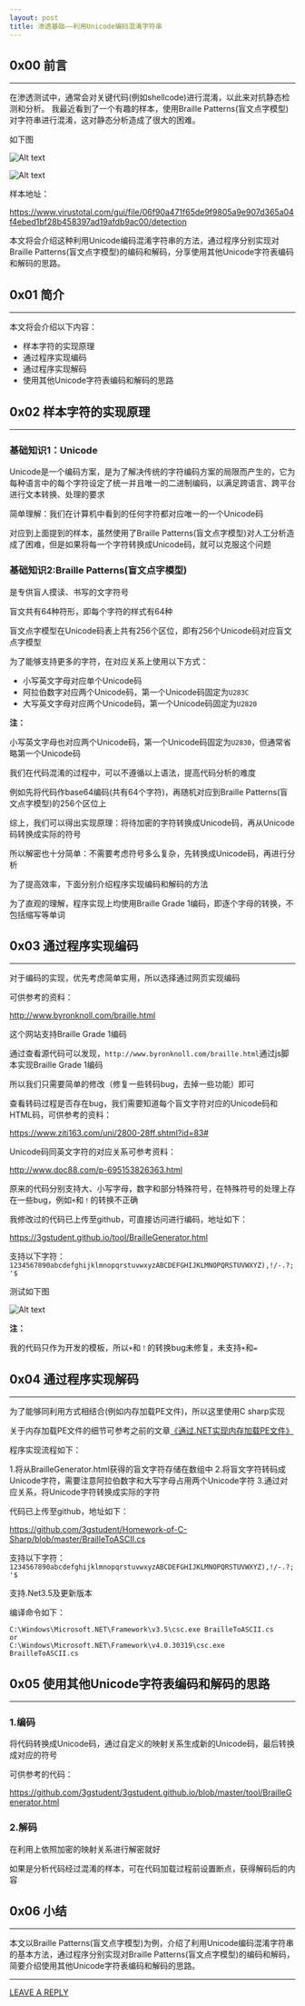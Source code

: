 ```yaml
---
layout: post
title: 渗透基础——利用Unicode编码混淆字符串
---
```




## 0x00 前言
---

在渗透测试中，通常会对关键代码(例如shellcode)进行混淆，以此来对抗静态检测和分析。
我最近看到了一个有趣的样本，使用Braille Patterns(盲文点字模型)对字符串进行混淆，这对静态分析造成了很大的困难。

如下图

![Alt text](https://raw.githubusercontent.com/3gstudent/BlogPic/master/2020-5-1/2-1.png)


![Alt text](https://raw.githubusercontent.com/3gstudent/BlogPic/master/2020-5-1/2-2.png)

样本地址：

https://www.virustotal.com/gui/file/06f90a471f65de9f9805a9e907d365a04f4ebed1bf28b458397ad19afdb9ac00/detection

本文将会介绍这种利用Unicode编码混淆字符串的方法，通过程序分别实现对Braille Patterns(盲文点字模型)的编码和解码，分享使用其他Unicode字符表编码和解码的思路。

## 0x01 简介
---

本文将会介绍以下内容：

- 样本字符的实现原理
- 通过程序实现编码 
- 通过程序实现解码
- 使用其他Unicode字符表编码和解码的思路

## 0x02 样本字符的实现原理
---

### 基础知识1：Unicode

Unicode是一个编码方案，是为了解决传统的字符编码方案的局限而产生的，它为每种语言中的每个字符设定了统一并且唯一的二进制编码，以满足跨语言、跨平台进行文本转换、处理的要求

简单理解：我们在计算机中看到的任何字符都对应唯一的一个Unicode码

对应到上面提到的样本，虽然使用了Braille Patterns(盲文点字模型)对人工分析造成了困难，但是如果将每一个字符转换成Unicode码，就可以克服这个问题

### 基础知识2:Braille Patterns(盲文点字模型)

是专供盲人摸读、书写的文字符号

盲文共有64种符形，即每个字符的样式有64种

盲文点字模型在Unicode码表上共有256个区位，即有256个Unicode码对应盲文点字模型

为了能够支持更多的字符，在对应关系上使用以下方式：

- 小写英文字母对应单个Unicode码
- 阿拉伯数字对应两个Unicode码，第一个Unicode码固定为`U283C`
- 大写英文字母对应两个Unicode码，第一个Unicode码固定为`U2820`

**注：**

小写英文字母也对应两个Unicode码，第一个Unicode码固定为`U2830`，但通常省略第一个Unicode码

我们在代码混淆的过程中，可以不遵循以上语法，提高代码分析的难度

例如先将代码作base64编码(共有64个字符)，再随机对应到Braille Patterns(盲文点字模型)的256个区位上

综上，我们可以得出实现原理：将待加密的字符转换成Unicode码，再从Unicode码转换成实际的符号

所以解密也十分简单：不需要考虑符号多么复杂，先转换成Unicode码，再进行分析

为了提高效率，下面分别介绍程序实现编码和解码的方法

为了直观的理解，程序实现上均使用Braille Grade 1编码，即逐个字母的转换，不包括缩写等单词

## 0x03 通过程序实现编码
---

对于编码的实现，优先考虑简单实用，所以选择通过网页实现编码

可供参考的资料：

http://www.byronknoll.com/braille.html

这个网站支持Braille Grade 1编码

通过查看源代码可以发现，`http://www.byronknoll.com/braille.html`通过js脚本实现Braille Grade 1编码

所以我们只需要简单的修改（修复一些转码bug，去掉一些功能）即可

查看转码过程是否存在bug，我们需要知道每个盲文字符对应的Unicode码和HTML码，可供参考的资料：

https://www.ziti163.com/uni/2800-28ff.shtml?id=83#

Unicode码同英文字符的对应关系可参考资料：

http://www.doc88.com/p-695153826363.html

原来的代码分别支持大、小写字母，数字和部分特殊符号，在特殊符号的处理上存在一些bug，例如`+`和`！`的转换不正确

我修改过的代码已上传至github，可直接访问进行编码，地址如下：

https://3gstudent.github.io/tool/BrailleGenerator.html

支持以下字符：`1234567890abcdefghijklmnopqrstuvwxyzABCDEFGHIJKLMNOPQRSTUVWXYZ),!/-.?;'$`

测试如下图

![Alt text](https://raw.githubusercontent.com/3gstudent/BlogPic/master/2020-5-1/3-1.png)

**注：**

我的代码只作为开发的模板，所以`+`和`！`的转换bug未修复，未支持`+`和`=`

## 0x04 通过程序实现解码
---

为了能够同利用方式相结合(例如内存加载PE文件)，所以这里使用C sharp实现

关于内存加载PE文件的细节可参考之前的文章[《通过.NET实现内存加载PE文件》](https://3gstudent.github.io/%E9%80%9A%E8%BF%87.NET%E5%AE%9E%E7%8E%B0%E5%86%85%E5%AD%98%E5%8A%A0%E8%BD%BDPE%E6%96%87%E4%BB%B6)

程序实现流程如下：

1.将从BrailleGenerator.html获得的盲文字符存储在数组中
2.将盲文字符转码成Unicode字符，需要注意阿拉伯数字和大写字母占用两个Unicode字符
3.通过对应关系，将Unicode字符转换成实际的字符

代码已上传至github，地址如下：

https://github.com/3gstudent/Homework-of-C-Sharp/blob/master/BrailleToASCII.cs

支持以下字符：`1234567890abcdefghijklmnopqrstuvwxyzABCDEFGHIJKLMNOPQRSTUVWXYZ),!/-.?;'$`

支持.Net3.5及更新版本

编译命令如下：

```
C:\Windows\Microsoft.NET\Framework\v3.5\csc.exe BrailleToASCII.cs
or
C:\Windows\Microsoft.NET\Framework\v4.0.30319\csc.exe BrailleToASCII.cs
```

## 0x05 使用其他Unicode字符表编码和解码的思路
---

### 1.编码

将代码转换成Unicode码，通过自定义的映射关系生成新的Unicode码，最后转换成对应的符号

可供参考的代码：

https://github.com/3gstudent/3gstudent.github.io/blob/master/tool/BrailleGenerator.html

### 2.解码

在利用上依照加密的映射关系进行解密就好

如果是分析代码经过混淆的样本，可在代码加载过程前设置断点，获得解码后的内容

## 0x06 小结
---

本文以Braille Patterns(盲文点字模型)为例，介绍了利用Unicode编码混淆字符串的基本方法，通过程序分别实现对Braille Patterns(盲文点字模型)的编码和解码，简要介绍使用其他Unicode字符表编码和解码的思路。



---


[LEAVE A REPLY](https://github.com/3gstudent/feedback/issues/new)




